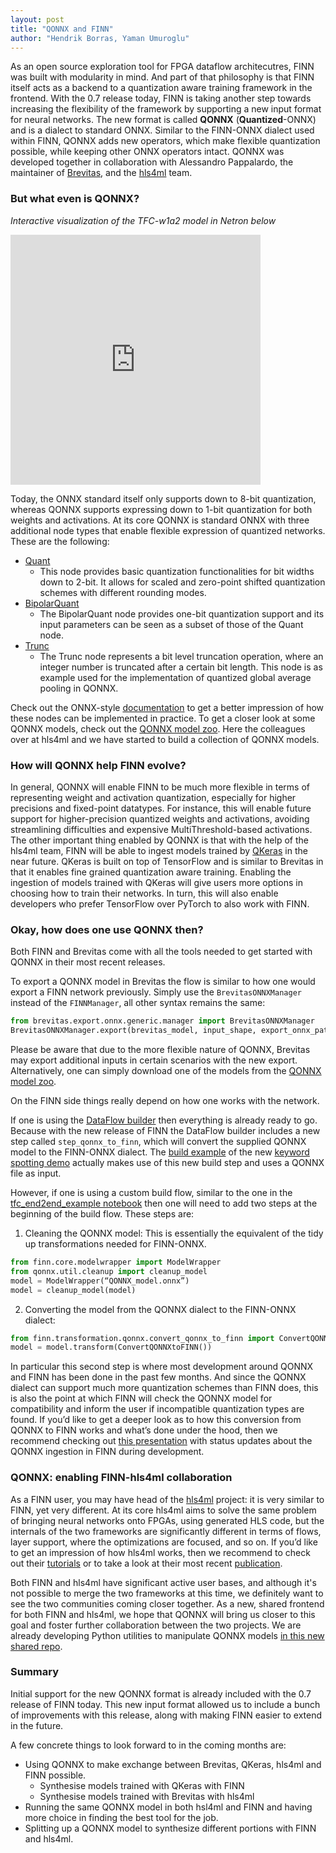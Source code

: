 ```yaml
---
layout: post
title: "QONNX and FINN"
author: "Hendrik Borras, Yaman Umuroglu"
---
```

As an open source exploration tool for FPGA dataflow architecutres, FINN was built with modularity in mind. And part of that philosophy is that FINN
itself acts as a backend to a quantization aware training framework in the frontend.
With the 0.7 release today, FINN is taking another step towards increasing the flexibility of the framework by supporting a new input format for neural networks.
The new format is called **QONNX** (**Quantized**-ONNX) and is a dialect to standard ONNX. Similar to the FINN-ONNX dialect used within FINN,
QONNX adds new operators, which make flexible quantization possible, while keeping other ONNX operators intact.
QONNX was developed together in collaboration with Alessandro Pappalardo, the maintainer of [Brevitas](https://github.com/Xilinx/brevitas/),
and the [hls4ml](https://fastmachinelearning.org/hls4ml/) team.

### But what even is QONNX?

*Interactive visualization of the TFC-w1a2 model in Netron below*
<iframe src="https://netron.app/?url=https://raw.githubusercontent.com/fastmachinelearning/QONNX_model_zoo/main/models/MNIST/Brevitas_FINN_TFC/TFC/TFC_1W2A.onnx" width="400" height=400" style="border:none;">
</iframe>

Today, the ONNX standard itself only supports down to 8-bit quantization, whereas QONNX supports expressing down to 1-bit quantization for both weights and activations.
At its core QONNX is standard ONNX with three additional node types that enable flexible expression of quantized networks. These are the following:
* [Quant]( https://github.com/Xilinx/finn-base/blob/dev/docs/QONNX/quant_op.md)
  * This node provides basic quantization functionalities for bit widths down to 2-bit. It allows for scaled and zero-point shifted quantization schemes with different rounding modes.
* [BipolarQuant]( https://github.com/Xilinx/finn-base/blob/dev/docs/QONNX/bipolar_quant_op.md)
  * The BipolarQuant node provides one-bit quantization support and its input parameters can be seen as a subset of those of the Quant node.
* [Trunc]( https://github.com/Xilinx/finn-base/blob/dev/docs/QONNX/trunc_op.md)
  * The Trunc node represents a bit level truncation operation, where an integer number is truncated after a certain bit length. This node is as example used for the implementation of quantized global average pooling in QONNX.

Check out the ONNX-style [documentation]( https://github.com/Xilinx/finn-base/tree/dev/docs/QONNX) to get a better impression of how these nodes can be implemented in practice.
To get a closer look at some QONNX models, check out the [QONNX model zoo]( https://github.com/fastmachinelearning/QONNX_model_zoo).
Here the colleagues over at hls4ml and we have started to build a collection of QONNX models.

### How will QONNX help FINN evolve?
In general, QONNX will enable FINN to be much more flexible in terms of representing weight and activation quantization,
especially for higher precisions and fixed-point datatypes.
For instance, this will enable future support for higher-precision quantized weights and activations, 
avoiding streamlining difficulties and expensive MultiThreshold-based activations.
The other important thing enabled by QONNX is that with the help of the hls4ml team, FINN will be able to ingest models trained
by [QKeras](https://github.com/google/qkeras) in the near future. QKeras is built on top of TensorFlow
and is similar to Brevitas in that it enables fine grained quantization aware training.
Enabling the ingestion of models trained with QKeras will give users more options in choosing how to train their networks.
In turn, this will also enable developers who prefer TensorFlow over PyTorch to also work with FINN.

### Okay, how does one use QONNX then?
Both FINN and Brevitas come with all the tools needed to get started with QONNX in their most recent releases.

To export a QONNX model in Brevitas the flow is similar to how one would export a FINN network previously.
Simply use the `BrevitasONNXManager` instead of the `FINNManager`, all other syntax remains the same:
```python
from brevitas.export.onnx.generic.manager import BrevitasONNXManager
BrevitasONNXManager.export(brevitas_model, input_shape, export_onnx_path)
```
Please be aware that due to the more flexible nature of QONNX, Brevitas may export additional inputs in certain scenarios with the new export.
Alternatively, one can simply download one of the models from the [QONNX model zoo]( https://github.com/fastmachinelearning/QONNX_model_zoo).

On the FINN side things really depend on how one works with the network.

If one is using the [DataFlow builder]( https://finn.readthedocs.io/en/latest/source_code/finn.builder.html)
then everything is already ready to go. Because with the new release of FINN the DataFlow builder includes
a new step called `step_qonnx_to_finn`, which will convert the supplied QONNX model to the FINN-ONNX dialect.
The [build example]( https://github.com/Xilinx/finn-examples/tree/dev/build/kws) of the new [keyword spotting demo]( https://github.com/Xilinx/finn-examples/blob/dev/finn_examples/notebooks/4_keyword_spotting.ipynb)
actually makes use of this new build step and uses a QONNX file as input.

However, if one is using a custom build flow, similar to the one in the [tfc_end2end_example notebook]( https://github.com/Xilinx/finn/blob/dev/notebooks/end2end_example/bnn-pynq/tfc_end2end_example.ipynb)
then one will need to add two steps at the beginning of the build flow. These steps are:
1. Cleaning the QONNX model: This is essentially the equivalent of the tidy up transformations needed for FINN-ONNX.
```python
from finn.core.modelwrapper import ModelWrapper
from qonnx.util.cleanup import cleanup_model
model = ModelWrapper(“QONNX_model.onnx”)
model = cleanup_model(model)
```
2. Converting the model from the QONNX dialect to the FINN-ONNX dialect:
```python
from finn.transformation.qonnx.convert_qonnx_to_finn import ConvertQONNXtoFINN
model = model.transform(ConvertQONNXtoFINN())
```

In particular this second step is where most development around QONNX and FINN has been done in the past few months.
And since the QONNX dialect can support much more quantization schemes than FINN does,
this is also the point at which FINN will check the QONNX model for compatibility and inform the user if incompatible quantization types are found.
If you’d like to get a deeper look as to how this conversion from QONNX to FINN works and what’s done under the hood,
then we recommend checking out [this presentation](https://docs.google.com/presentation/d/1rBn9PHth5bRZOHqhTDq7A8v_VKJMMyz_XPjWMBFNgjQ/edit?usp=sharing)
with status updates about the QONNX ingestion in FINN during development.


### QONNX: enabling FINN-hls4ml collaboration
As a FINN user, you may have head of the [hls4ml](https://fastmachinelearning.org/hls4ml) project: it is very similar to FINN, yet very different. At its core hls4ml aims to solve the same problem
of bringing neural networks onto FPGAs, using generated HLS code, but the internals of the two frameworks are significantly different in terms of flows, layer support, where the optimizations
are focused, and so on.
If you’d like to get an impression of how hls4ml works, then we recommend to check out their
[tutorials]( https://github.com/fastmachinelearning/hls4ml-tutorial) or to take a look at their most recent [publication]( https://arxiv.org/abs/2101.05108).

Both FINN and hls4ml have significant active user bases, and although it's not possible to merge the two frameworks at this time, we definitely 
want to see the two communities coming closer together. As a new, shared frontend for both FINN and hls4ml, we hope that QONNX will bring us
closer to this goal and foster further collaboration between the two projects.
We are already developing Python utilities to manipulate QONNX models [in this new shared repo](https://github.com/fastmachinelearning/qonnx).

### Summary
Initial support for the new QONNX format is already included with the 0.7 release of FINN today.
This new input format allowed us to include a bunch of improvements with this release, along with making FINN easier to extend in the future.

A few concrete things to look forward to in the coming months are:
* Using QONNX to make exchange between Brevitas, QKeras, hls4ml and FINN possible.
  * Synthesise models trained with QKeras with FINN
  * Synthesise models trained with Brevitas with hls4ml
* Running the same QONNX model in both hsl4ml and FINN and having more choice in finding the best tool for the job.
* Splitting up a QONNX model to synthesize different portions with FINN and hls4ml.
